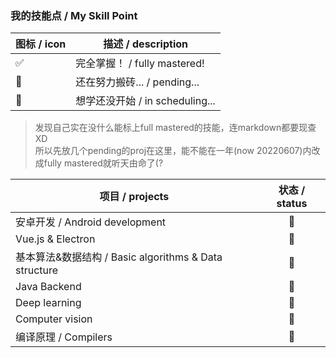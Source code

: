 ### 我的技能点 / My Skill Point

| 图标 / icon | 描述 / description |
| --- | --- |
| ✅ | 完全掌握！ / fully mastered! |
| 🤔 | 还在努力搬砖... / pending... |
| 💭 | 想学还没开始 / in scheduling... |  

> 发现自己实在没什么能标上full mastered的技能，连markdown都要现查XD  
> 所以先放几个pending的proj在这里，能不能在一年(now 20220607)内改成fully mastered就听天由命了(?  

| 项目 / projects | 状态 / status |
| --- | :---: |
| 安卓开发 / Android development | 🤔 |
| Vue.js & Electron | 🤔 |
| 基本算法&数据结构 / Basic algorithms & Data structure | 🤔 |
| Java Backend | 💭 |
| Deep learning | 🤔 |
| Computer vision | 💭 |
| 编译原理 / Compilers | 💭 |
